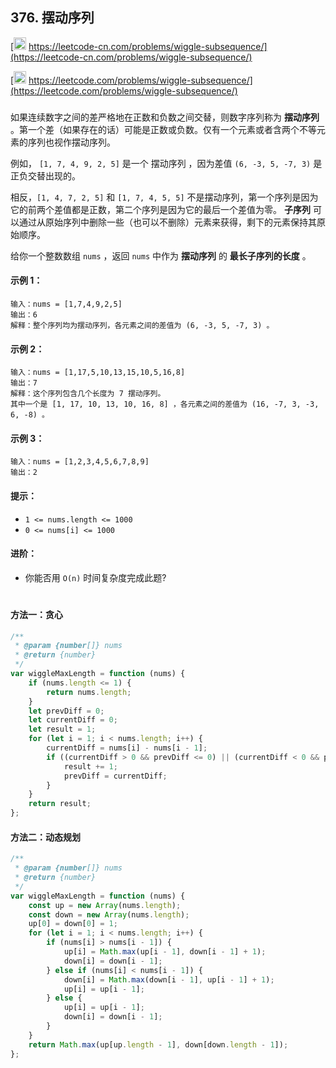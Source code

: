 ## 376. 摆动序列

[<img src="https://static.leetcode-cn.com/cn-mono-assets/production/assets/logo-dark-cn.c42314a8.svg" height="20" /> https://leetcode-cn.com/problems/wiggle-subsequence/](https://leetcode-cn.com/problems/wiggle-subsequence/)

[<img src="https://assets.leetcode.com/static_assets/public/webpack_bundles/images/logo-dark.e99485d9b.svg" height="20"/> https://leetcode.com/problems/wiggle-subsequence/](https://leetcode.com/problems/wiggle-subsequence/)

###

如果连续数字之间的差严格地在正数和负数之间交替，则数字序列称为 **摆动序列** 。第一个差（如果存在的话）可能是正数或负数。仅有一个元素或者含两个不等元素的序列也视作摆动序列。

例如， `[1, 7, 4, 9, 2, 5]` 是一个 摆动序列 ，因为差值 `(6, -3, 5, -7, 3)` 是正负交替出现的。

相反，`[1, 4, 7, 2, 5]` 和 `[1, 7, 4, 5, 5]` 不是摆动序列，第一个序列是因为它的前两个差值都是正数，第二个序列是因为它的最后一个差值为零。
**子序列** 可以通过从原始序列中删除一些（也可以不删除）元素来获得，剩下的元素保持其原始顺序。

给你一个整数数组 `nums` ，返回 `nums` 中作为 **摆动序列** 的 **最长子序列的长度** 。

#### 示例 1：

```
输入：nums = [1,7,4,9,2,5]
输出：6
解释：整个序列均为摆动序列，各元素之间的差值为 (6, -3, 5, -7, 3) 。
```

#### 示例 2：

```
输入：nums = [1,17,5,10,13,15,10,5,16,8]
输出：7
解释：这个序列包含几个长度为 7 摆动序列。
其中一个是 [1, 17, 10, 13, 10, 16, 8] ，各元素之间的差值为 (16, -7, 3, -3, 6, -8) 。
```

#### 示例 3：

```
输入：nums = [1,2,3,4,5,6,7,8,9]
输出：2
```

#### 提示：

-   `1 <= nums.length <= 1000`
-   `0 <= nums[i] <= 1000`

#### 进阶：

-   你能否用 `O(n)` 时间复杂度完成此题?

#

#### 方法一：贪心

```js
/**
 * @param {number[]} nums
 * @return {number}
 */
var wiggleMaxLength = function (nums) {
    if (nums.length <= 1) {
        return nums.length;
    }
    let prevDiff = 0;
    let currentDiff = 0;
    let result = 1;
    for (let i = 1; i < nums.length; i++) {
        currentDiff = nums[i] - nums[i - 1];
        if ((currentDiff > 0 && prevDiff <= 0) || (currentDiff < 0 && prevDiff >= 0)) {
            result += 1;
            prevDiff = currentDiff;
        }
    }
    return result;
};
```

#### 方法二：动态规划

```js
/**
 * @param {number[]} nums
 * @return {number}
 */
var wiggleMaxLength = function (nums) {
    const up = new Array(nums.length);
    const down = new Array(nums.length);
    up[0] = down[0] = 1;
    for (let i = 1; i < nums.length; i++) {
        if (nums[i] > nums[i - 1]) {
            up[i] = Math.max(up[i - 1], down[i - 1] + 1);
            down[i] = down[i - 1];
        } else if (nums[i] < nums[i - 1]) {
            down[i] = Math.max(down[i - 1], up[i - 1] + 1);
            up[i] = up[i - 1];
        } else {
            up[i] = up[i - 1];
            down[i] = down[i - 1];
        }
    }
    return Math.max(up[up.length - 1], down[down.length - 1]);
};
```
